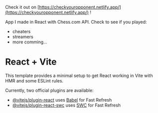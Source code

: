 Check it out on [https://checkyouropponent.netlify.app/](https://checkyouropponent.netlify.app/) !

App I made in React with Chess.com API.
Check to see if you played:
- cheaters
- streamers
- more comming...

# React + Vite

This template provides a minimal setup to get React working in Vite with HMR and some ESLint rules.

Currently, two official plugins are available:

- [@vitejs/plugin-react](https://github.com/vitejs/vite-plugin-react/blob/main/packages/plugin-react/README.md) uses [Babel](https://babeljs.io/) for Fast Refresh
- [@vitejs/plugin-react-swc](https://github.com/vitejs/vite-plugin-react-swc) uses [SWC](https://swc.rs/) for Fast Refresh

